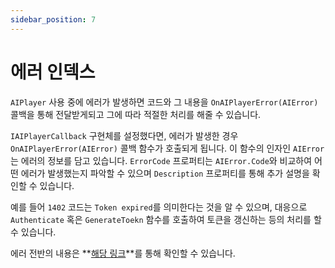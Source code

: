 ```yaml
---
sidebar_position: 7
---
```


# 에러 인덱스 

`AIPlayer` 사용 중에 에러가 발생하면 코드와 그 내용을 `OnAIPlayerError(AIError)` 콜백을 통해 전달받게되고 그에 따라 적절한 처리를 해줄 수 있습니다.

`IAIPlayerCallback` 구현체를 설정했다면, 에러가 발생한 경우 `OnAIPlayerError(AIError)` 콜백 함수가 호출되게 됩니다. 이 함수의 인자인 `AIError`는 에러의 정보를 담고 있습니다. `ErrorCode` 프로퍼티는 `AIError.Code`와 비교하여 어떤 에러가 발생했는지 파악할 수 있으며 `Description` 프로퍼티를 통해 추가 설명을 확인할 수 있습니다.

예를 들어 `1402` 코드는 `Token expired`를 의미한다는 것을 알 수 있으며, 대응으로 `Authenticate` 혹은 `GenerateToekn` 함수를 호출하여 토큰을 갱신하는 등의 처리를 할 수 있습니다.

에러 전반의 내용은 **[해당 링크](https://ai-platform-prd.s3.ap-northeast-2.amazonaws.com/aihuman/docs/Deepbrain-AIHuman-Error-Code-V1.1.pdf)**를 통해 확인할 수 있습니다.
